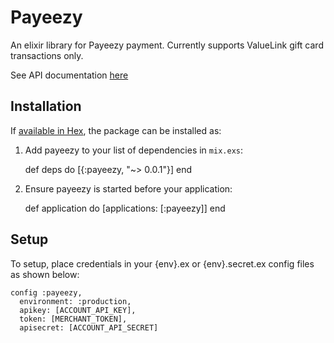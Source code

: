# Payeezy

An elixir library for Payeezy payment. Currently supports ValueLink gift card transactions only.

See API documentation [here](https://developer.payeezy.com/payeezy-api/apis/)

## Installation

If [available in Hex](https://hex.pm/docs/publish), the package can be installed as:

  1. Add payeezy to your list of dependencies in `mix.exs`:

        def deps do
          [{:payeezy, "~> 0.0.1"}]
        end

  2. Ensure payeezy is started before your application:

        def application do
          [applications: [:payeezy]]
        end

## Setup
To setup, place credentials in your {env}.ex or {env}.secret.ex config files as shown below:
```
config :payeezy,
  environment: :production,
  apikey: [ACCOUNT_API_KEY],
  token: [MERCHANT_TOKEN],
  apisecret: [ACCOUNT_API_SECRET]
```
